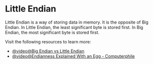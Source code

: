 # Little Endian

Little Endian is a way of storing data in memory. It is the opposite of Big Endian. In Little Endian, the least significant byte is stored first. In Big Endian, the most significant byte is stored first.

Visit the following resources to learn more:

- [@video@Big Endian vs Little Endian](https://www.youtube.com/watch?v=JrNF0KRAlyo)
- [@video@Endianness Explained With an Egg - Computerphile](https://www.youtube.com/watch?v=NcaiHcBvDR4)

